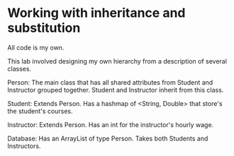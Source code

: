 # Working with inheritance and substitution

All code is my own.

This lab involved designing my own hierarchy from a description of several classes. 

Person: The main class that has all shared attributes from Student and Instructor grouped together. Student and Instructor inherit from this class.

Student: Extends Person. Has a hashmap of <String, Double> that store's the student's courses.

Instructor: Extends Person. Has an int for the instructor's hourly wage.

Database: Has an ArrayList of type Person. Takes both Students and Instructors.


